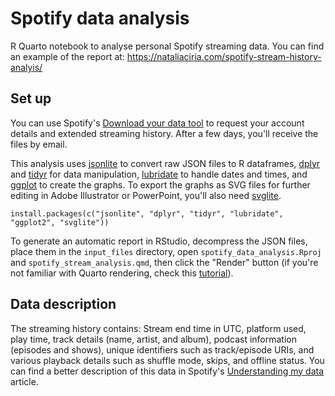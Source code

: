 # Spotify data analysis
R Quarto notebook to analyse personal Spotify streaming data. You can find an example of the report at: https://nataliaciria.com/spotify-stream-history-analyis/

## Set up

You can use Spotify's [Download your data tool](https://www.spotify.com/us/account/privacy/) to request your account details and extended streaming history. After a few days, you'll receive the files by email.

This analysis uses [jsonlite](https://cran.r-project.org/web/packages/jsonlite/index.html) to convert raw JSON files to R dataframes, [dplyr](https://dplyr.tidyverse.org/) and [tidyr](https://tidyr.tidyverse.org/) for data manipulation, [lubridate](https://lubridate.tidyverse.org/) to handle dates and times, and [ggplot](https://ggplot2.tidyverse.org/) to create the graphs. To export the graphs as SVG files for further editing in Adobe Illustrator or PowerPoint, you'll also need [svglite](https://www.tidyverse.org/blog/2021/02/svglite-2-0-0/).

```
install.packages(c("jsonlite", "dplyr", "tidyr", "lubridate", "ggplot2", "svglite"))
```

To generate an automatic report in RStudio, decompress the JSON files, place them in the `input_files` directory, open `spotify_data_analysis.Rproj` and `spotify_stream_analysis.qmd`, then click the "Render" button (if you're not familiar with Quarto rendering, check this [tutorial](https://quarto.org/docs/get-started/hello/rstudio.html#rendering)).

## Data description
The streaming history contains: Stream end time in UTC, platform used, play time, track details (name, artist, and album), podcast information (episodes and shows), unique identifiers such as track/episode URIs, and various playback details such as shuffle mode, skips, and offline status. You can find a better description of this data in Spotify's [Understanding my data](https://support.spotify.com/uk/article/understanding-my-data/) article.
